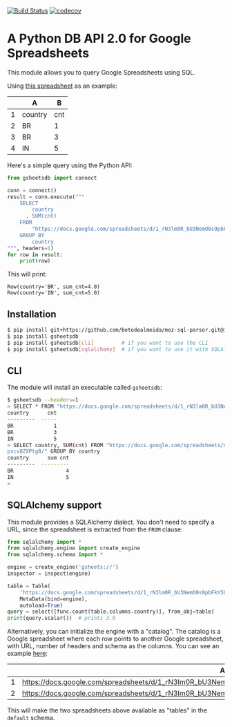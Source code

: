 [![Build Status](https://travis-ci.org/betodealmeida/gsheets-db-api.svg?branch=master)](https://travis-ci.org/betodealmeida/gsheets-db-api) [![codecov](https://codecov.io/gh/betodealmeida/gsheets-db-api/branch/master/graph/badge.svg)](https://codecov.io/gh/betodealmeida/gsheets-db-api)



# A Python DB API 2.0 for Google Spreadsheets #

This module allows you to query Google Spreadsheets using SQL.

Using [this spreadsheet](https://docs.google.com/spreadsheets/d/1_rN3lm0R_bU3NemO0s9pbFkY5LQPcuy1pscv8ZXPtg8/) as an example:

| | A | B |
|-|--------|-----|
| 1 | country | cnt |
| 2 | BR | 1 |
| 3 | BR | 3 |
| 4 | IN | 5 |

Here's a simple query using the Python API:

```python
from gsheetsdb import connect

conn = connect()
result = conn.execute("""
    SELECT
        country
      , SUM(cnt)
    FROM
        "https://docs.google.com/spreadsheets/d/1_rN3lm0R_bU3NemO0s9pbFkY5LQPcuy1pscv8ZXPtg8/"
    GROUP BY
        country
""", headers=1)
for row in result:
    print(row)
```

This will print:

```
Row(country='BR', sum_cnt=4.0)
Row(country='IN', sum_cnt=5.0)
```

## Installation ##

```bash
$ pip install git+https://github.com/betodealmeida/moz-sql-parser.git@improvements_sql_formatter
$ pip install gsheetsdb
$ pip install gsheetsdb[cli]         # if you want to use the CLI
$ pip install gsheetsdb[sqlalchemy]  # if you want to use it with SQLAlchemy
```

## CLI ##

The module will install an executable called `gsheetsdb`:

```bash
$ gsheetsdb --headers=1
> SELECT * FROM "https://docs.google.com/spreadsheets/d/1_rN3lm0R_bU3NemO0s9pbFkY5LQPcuy1pscv8ZXPtg8/"
country      cnt
---------  -----
BR             1
BR             3
IN             5
> SELECT country, SUM(cnt) FROM "https://docs.google.com/spreadsheets/d/1_rN3lm0R_bU3NemO0s9pbFkY5LQPcuy1
pscv8ZXPtg8/" GROUP BY country
country      sum cnt
---------  ---------
BR                 4
IN                 5
>
```

## SQLAlchemy support ##

This module provides a SQLAlchemy dialect. You don't need to specify a URL, since the spreadsheet is extracted from the `FROM` clause:

```python
from sqlalchemy import *
from sqlalchemy.engine import create_engine
from sqlalchemy.schema import *

engine = create_engine('gsheets://')
inspector = inspect(engine)

table = Table(
    'https://docs.google.com/spreadsheets/d/1_rN3lm0R_bU3NemO0s9pbFkY5LQPcuy1pscv8ZXPtg8/edit#gid=0',
    MetaData(bind=engine),
    autoload=True)
query = select([func.count(table.columns.country)], from_obj=table)
print(query.scalar())  # prints 3.0
```

Alternatively, you can initialize the engine with a "catalog". The catalog is a Google spreadsheet where each row points to another Google spreadsheet, with URL, number of headers and schema as the columns. You can see an example [here](https://docs.google.com/spreadsheets/d/1AAqVVSpGeyRZyrr4n--fb_IxhLwwKtLbjfu4h6MyyYA/edit#gid=0):

|| A | B | C |
|-|-|-|-|
| 1 | https://docs.google.com/spreadsheets/d/1_rN3lm0R_bU3NemO0s9pbFkY5LQPcuy1pscv8ZXPtg8/edit#gid=0 | 1 | default |
| 2 | https://docs.google.com/spreadsheets/d/1_rN3lm0R_bU3NemO0s9pbFkY5LQPcuy1pscv8ZXPtg8/edit#gid=1077884006 | 2 | default |

This will make the two spreadsheets above available as "tables" in the `default` schema.
